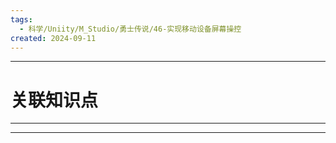 ```yaml
---
tags:
  - 科学/Uniity/M_Studio/勇士传说/46-实现移动设备屏幕操控
created: 2024-09-11
---
```


---
# 关联知识点



---




---
